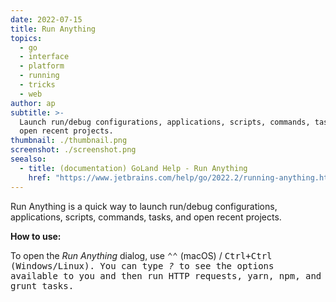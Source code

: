 ```yaml
---
date: 2022-07-15
title: Run Anything
topics:
  - go
  - interface
  - platform
  - running
  - tricks
  - web
author: ap
subtitle: >-
  Launch run/debug configurations, applications, scripts, commands, tasks, and
  open recent projects.
thumbnail: ./thumbnail.png
screenshot: ./screenshot.png
seealso:
  - title: (documentation) GoLand Help - Run Anything
    href: "https://www.jetbrains.com/help/go/2022.2/running-anything.html"
---
```


Run Anything is a quick way to launch run/debug configurations, applications, scripts, commands, tasks, and open recent projects.

**How to use:**

To open the _Run Anything_ dialog, use <kbd>⌃⌃</kbd> (macOS) / <kbd>Ctrl+Ctrl<kbd/> (Windows/Linux). You can type _?_ to see the options available to you and then run HTTP requests, yarn, npm, and grunt tasks.
